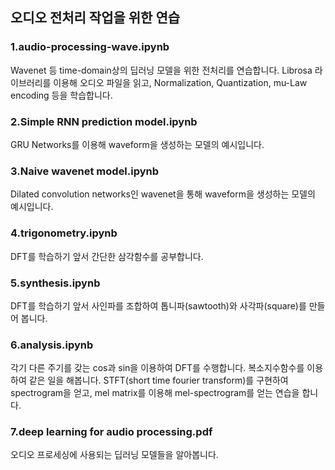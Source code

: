 ## 오디오 전처리 작업을 위한 연습
### 1.audio-processing-wave.ipynb
Wavenet 등 time-domain상의 딥러닝 모델을 위한 전처리를 연습합니다. Librosa 라이브러리를 이용해 오디오 파일을 읽고, Normalization, Quantization, mu-Law encoding 등을 학습합니다.

### 2.Simple RNN prediction model.ipynb
GRU Networks를 이용해 waveform을 생성하는 모델의 예시입니다.

### 3.Naive wavenet model.ipynb
Dilated convolution networks인 wavenet을 통해 waveform을 생성하는 모델의 예시입니다.

### 4.trigonometry.ipynb
DFT를 학습하기 앞서 간단한 삼각함수를 공부합니다.

### 5.synthesis.ipynb
DFT를 학습하기 앞서 사인파를 조합하여 톱니파(sawtooth)와 사각파(square)를 만들어 봅니다.

### 6.analysis.ipynb
각기 다른 주기를 갖는 cos과 sin을 이용하여 DFT를 수행합니다. 
복소지수함수를 이용하여 같은 일을 해봅니다.
STFT(short time fourier transform)를 구현하여 spectrogram을 얻고, 
mel matrix를 이용해 mel-spectrogram를 얻는 연습을 합니다.

### 7.deep learning for audio processing.pdf
오디오 프로세싱에 사용되는 딥러닝 모델들을 알아봅니다.

